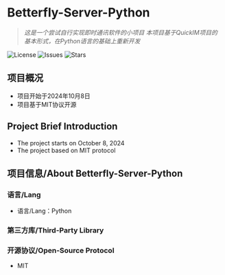 # Betterfly-Server-Python
> *这是一个尝试自行实现即时通讯软件的小项目*
> *本项目基于QuickIM项目的基本形式，在Python语言的基础上重新开发*

![License](https://img.shields.io/github/license/Voltline/Betterfly-Server-Python)
![Issues](https://img.shields.io/github/issues/Voltline/Betterfly-Server-Python)
![Stars](https://img.shields.io/github/stars/Voltline/Betterfly-Server-Python)

## 项目概况
* 项目开始于2024年10月8日
* 项目基于MIT协议开源

## Project Brief Introduction
* The project starts on October 8, 2024
* The project based on MIT protocol

## 项目信息/About Betterfly-Server-Python
### 语言/Lang
* 语言/Lang：Python
### 第三方库/Third-Party Library

### 开源协议/Open-Source Protocol
* MIT

